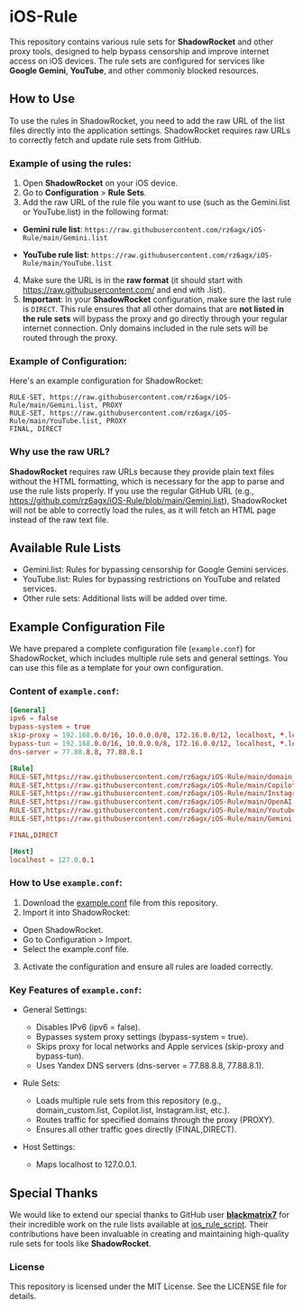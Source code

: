# iOS-Rule
This repository contains various rule sets for **ShadowRocket** and other proxy tools, designed to help bypass censorship and improve internet access on iOS devices. The rule sets are configured for services like **Google Gemini**, **YouTube**, and other commonly blocked resources.

## How to Use
To use the rules in ShadowRocket, you need to add the raw URL of the list files directly into the application settings. ShadowRocket requires raw URLs to correctly fetch and update rule sets from GitHub.

### Example of using the rules:
1. Open **ShadowRocket** on your iOS device.
2. Go to **Configuration** > **Rule Sets**.
3. Add the raw URL of the rule file you want to use (such as the Gemini.list or YouTube.list) in the following format:

  - **Gemini rule list**:
  ```https://raw.githubusercontent.com/rz6agx/iOS-Rule/main/Gemini.list```

  - **YouTube rule list**:
  ```https://raw.githubusercontent.com/rz6agx/iOS-Rule/main/YouTube.list```

4. Make sure the URL is in the **raw format** (it should start with https://raw.githubusercontent.com/ and end with .list).
5. **Important**: In your **ShadowRocket** configuration, make sure the last rule is `DIRECT`. This rule ensures that all other domains that are **not listed in the rule sets** will bypass the proxy and go directly through your regular internet connection. Only domains included in the rule sets will be routed through the proxy.

### Example of Configuration:
Here's an example configuration for ShadowRocket:
```
RULE-SET, https://raw.githubusercontent.com/rz6agx/iOS-Rule/main/Gemini.list, PROXY
RULE-SET, https://raw.githubusercontent.com/rz6agx/iOS-Rule/main/YouTube.list, PROXY
FINAL, DIRECT
```


### Why use the raw URL?
**ShadowRocket** requires raw URLs because they provide plain text files without the HTML formatting, which is necessary for the app to parse and use the rule lists properly. If you use the regular GitHub URL (e.g., https://github.com/rz6agx/iOS-Rule/blob/main/Gemini.list), ShadowRocket will not be able to correctly load the rules, as it will fetch an HTML page instead of the raw text file.

## Available Rule Lists
- Gemini.list: Rules for bypassing censorship for Google Gemini services.
- YouTube.list: Rules for bypassing restrictions on YouTube and related services.
- Other rule sets: Additional lists will be added over time.

## Example Configuration File
We have prepared a complete configuration file (`example.conf`) for ShadowRocket, which includes multiple rule sets and general settings. You can use this file as a template for your own configuration.

### Content of `example.conf`:
```conf
[General]
ipv6 = false
bypass-system = true
skip-proxy = 192.168.0.0/16, 10.0.0.0/8, 172.16.0.0/12, localhost, *.local
bypass-tun = 192.168.0.0/16, 10.0.0.0/8, 172.16.0.0/12, localhost, *.local
dns-server = 77.88.8.8, 77.88.8.1

[Rule]
RULE-SET,https://raw.githubusercontent.com/rz6agx/iOS-Rule/main/domain_custom.list,PROXY
RULE-SET,https://raw.githubusercontent.com/rz6agx/iOS-Rule/main/Copilot.list,PROXY
RULE-SET,https://raw.githubusercontent.com/rz6agx/iOS-Rule/main/Instagram.list,PROXY
RULE-SET,https://raw.githubusercontent.com/rz6agx/iOS-Rule/main/OpenAI.list,PROXY
RULE-SET,https://raw.githubusercontent.com/rz6agx/iOS-Rule/main/Youtube.list,PROXY
RULE-SET,https://raw.githubusercontent.com/rz6agx/iOS-Rule/main/Gemini.list,PROXY

FINAL,DIRECT

[Host]
localhost = 127.0.0.1
```

### How to Use `example.conf`:
1. Download the [example.conf](https://raw.githubusercontent.com/rz6agx/iOS-Rule/refs/heads/main/example.conf) file from this repository.
2. Import it into ShadowRocket:
  - Open ShadowRocket.
  - Go to Configuration > Import.
  - Select the example.conf file.
3. Activate the configuration and ensure all rules are loaded correctly.

### Key Features of `example.conf`:
- General Settings:
  - Disables IPv6 (ipv6 = false).
  - Bypasses system proxy settings (bypass-system = true).
  - Skips proxy for local networks and Apple services (skip-proxy and bypass-tun).
  - Uses Yandex DNS servers (dns-server = 77.88.8.8, 77.88.8.1).

- Rule Sets:
  - Loads multiple rule sets from this repository (e.g., domain_custom.list, Copilot.list, Instagram.list, etc.).
  - Routes traffic for specified domains through the proxy (PROXY).
  - Ensures all other traffic goes directly (FINAL,DIRECT).

- Host Settings:
  - Maps localhost to 127.0.0.1.

## Special Thanks
We would like to extend our special thanks to GitHub user **[blackmatrix7](https://github.com/blackmatrix7)** for their incredible work on the rule lists available at [ios_rule_script](https://github.com/blackmatrix7/ios_rule_script/tree/master/rule). Their contributions have been invaluable in creating and maintaining high-quality rule sets for tools like **ShadowRocket**.

### License
This repository is licensed under the MIT License. See the LICENSE file for details.
